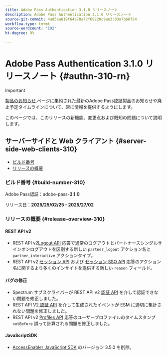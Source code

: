 ```yaml
---
title: Adobe Pass Authentication 3.1.0 リリースノート
description: Adobe Pass Authentication 3.1.0 リリースノート
source-git-commit: 4ad5ea619f64a78a72f69228c9ae3c83a7b66f24
workflow-type: tm+mt
source-wordcount: '192'
ht-degree: 0%

---
```


# Adobe Pass Authentication 3.1.0 リリースノート {#authn-310-rn}

>[!IMPORTANT]
>
> [ 製品のお知らせ ](/help/authentication/product-announcements.md) ページに集約された最新のAdobe Pass認証製品のお知らせや廃止予定タイムラインについて、常に情報を提供するようにします。

このページでは、このリリースの新機能、変更点および既知の問題について説明します。

## サーバーサイドと Web クライアント {#server-side-web-clients-310}

* [ビルド番号](#build-number-310)
* [リリースの概要](#release-overview-310)

### ビルド番号 {#build-number-310}

Adobe Pass認証：adobe-pass-**3.1.0**

リリース日：**2025/25/02/25 - 2025/27/02**

### リリースの概要 {#release-overview-310}

#### REST API v2

* REST API v2[Logout API](/help/authentication/integration-guide-programmers/rest-apis/rest-api-v2/apis/logout-apis/rest-api-v2-logout-apis-initiate-logout-for-specific-mvpd.md) 応答で通常のログアウトとパートナースシングルサインオンログアウトを区別する新しい `partner_logout` アクション名と `partner_interactive` アクションタイプ。
* REST API v2 [ セッション API](/help/authentication/integration-guide-programmers/rest-apis/rest-api-v2/apis/sessions-apis/rest-api-v2-sessions-apis-create-authentication-session.md) および [ セッション SSO API](/help/authentication/integration-guide-programmers/rest-apis/rest-api-v2/apis/partner-single-sign-on-apis/rest-api-v2-partner-single-sign-on-apis-retrieve-partner-authentication-request.md) 応答のアクション名に関するより多くのインサイトを提供する新しい `reason` フィールド。

#### バグの修正

* Spectrum サブスクライバーが REST API v2 [ 認証 API](/help/authentication/integration-guide-programmers/rest-apis/rest-api-v2/apis/sessions-apis/rest-api-v2-sessions-apis-perform-authentication-in-user-agent.md) を介して認証できない問題を修正しました。
* REST API V2[ 認証 API](/help/authentication/integration-guide-programmers/rest-apis/rest-api-v2/apis/sessions-apis/rest-api-v2-sessions-apis-perform-authentication-in-user-agent.md) を介して生成されたイベントが ESM に適切に集計されない問題を修正しました。
* REST API v2 [Profiles API](/help/authentication/integration-guide-programmers/rest-apis/rest-api-v2/apis/profiles-apis/rest-api-v2-profiles-apis-retrieve-profiles.md) 応答のユーザープロファイルのタイムスタンプ `notBefore` 誤って計算される問題を修正しました。

#### JavaScriptSDK

* [AccessEnabler JavaScript SDK](authn-rn-javascript-471.md) のバージョン 3.5.0 を削除。